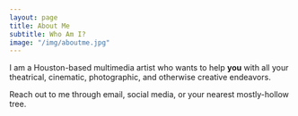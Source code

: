 ```yaml
---
layout: page
title: About Me
subtitle: Who Am I? 
image: "/img/aboutme.jpg"
---
```


I am a Houston-based multimedia artist who wants to help __you__ with all your theatrical, cinematic, photographic, and otherwise creative endeavors.

Reach out to me through email, social media, or your nearest mostly-hollow tree.
